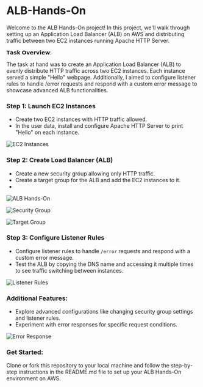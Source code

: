 # ALB-Hands-On

Welcome to the ALB Hands-On project! In this project, we'll walk through setting up an Application Load Balancer (ALB) on AWS and distributing traffic between two EC2 instances running Apache HTTP Server.

𝗧𝗮𝘀𝗸 𝗢𝘃𝗲𝗿𝘃𝗶𝗲𝘄:

The task at hand was to create an Application Load Balancer (ALB) to evenly distribute HTTP traffic across two EC2 instances. Each instance served a simple "Hello" webpage. Additionally, I aimed to configure listener rules to handle /error requests and respond with a custom error message to showcase advanced ALB functionalities.

### Step 1: Launch EC2 Instances
- Create two EC2 instances with HTTP traffic allowed.
- In the user data, install and configure Apache HTTP Server to print "Hello" on each instance.

![EC2 Instances](https://github.com/RimshaAzmat/ALB-HandOn/assets/144583193/5c2db0cc-f18d-4b82-bb7f-6dde09e279ac)

### Step 2: Create Load Balancer (ALB)
- Create a new security group allowing only HTTP traffic.
- Create a target group for the ALB and add the EC2 instances to it.
- 
![ALB Hands-On](https://github.com/RimshaAzmat/ALB-HandOn/assets/144583193/1b8c6a12-54dd-4d3c-b837-4ec4f44ba8ed)

![Security Group](https://github.com/RimshaAzmat/ALB-HandOn/assets/144583193/1caf45c3-7f8a-4dcf-9f41-9f286633d420)

![Target Group](https://github.com/RimshaAzmat/ALB-HandOn/assets/144583193/1d69cf27-cab3-413e-b869-25cf5901dea7)

### Step 3: Configure Listener Rules
- Configure listener rules to handle `/error` requests and respond with a custom error message.
- Test the ALB by copying the DNS name and accessing it multiple times to see traffic switching between instances.

![Listener Rules](https://github.com/RimshaAzmat/ALB-HandOn/assets/144583193/efc13a50-0bdc-4ade-b0e0-605133bef5c2)

### Additional Features:
- Explore advanced configurations like changing security group settings and listener rules.
- Experiment with error responses for specific request conditions.

![Error Response](https://github.com/RimshaAzmat/ALB-HandOn/assets/144583193/4ddc6e35-4637-430b-aa39-e736f2b0adb3)

### Get Started:
Clone or fork this repository to your local machine and follow the step-by-step instructions in the README.md file to set up your ALB Hands-On environment on AWS.


